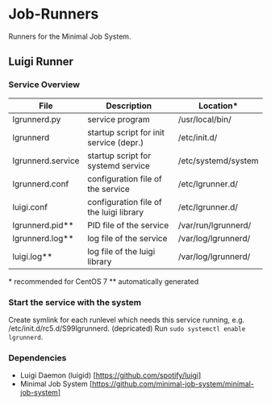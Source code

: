 # Job-Runners
Runners for the Minimal Job System.

## Luigi Runner
### Service Overview

| File              | Description                             | Location*                         |
| ----------------- | --------------------------------------- | --------------------------------- |
| lgrunnerd.py      | service program                         | /usr/local/bin/                   |
| lgrunnerd         | startup script for init service (depr.) | /etc/init.d/                      |
| lgrunnerd.service | startup script for systemd service      | /etc/systemd/system               |
| lgrunnerd.conf    | configuration file of the service       | /etc/lgrunner.d/                  |
| luigi.conf        | configuration file of the luigi library | /etc/lgrunner.d/                  |
| lgrunnerd.pid**   | PID file of the service                 | /var/run/lgrunnerd/               |
| lgrunnerd.log**   | log file of the service                 | /var/log/lgrunnerd/               |
| luigi.log**       | log file of the luigi library           | /var/log/lgrunnerd/               |


\* recommended for CentOS 7
\** automatically generated

### Start the service with the system
Create symlink for each runlevel which needs this service running, e.g. /etc/init.d/rc5.d/S99lgrunnerd. (depricated)
Run `sudo systemctl enable lgrunnerd`.

### Dependencies
- Luigi Daemon (luigid) [https://github.com/spotify/luigi]
- Minimal Job System [https://github.com/minimal-job-system/minimal-job-system]
